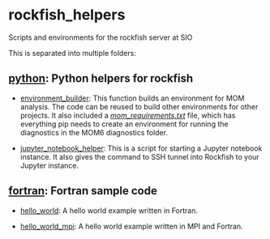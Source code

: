 # rockfish_helpers

Scripts and environments for the rockfish server at SIO

This is separated into multiple folders:

## [python](/python): Python helpers for rockfish    

- [environment_builder](/python/environment_builder.sh): This function builds an environment for MOM analysis. The code can be reused to build other environments for other projects. It also included a *[mom_requirements.txt](/python/mom_requirements.txt)* file, which has everything pip needs to create an environment for running the diagnostics in the MOM6 diagnostics folder.
  
- [jupyter_notebook_helper](/python/jupyter_notebook_helper.sh): This is a script for starting a Jupyter notebook instance. It also gives the command to SSH tunnel into Rockfish to your Jupyter instance.

## [fortran](/fortran): Fortran sample code

- [hello_world](/fortran/examples/hello_world.f90): A hello world example written in Fortran.

- [hello_world_mpi](/fortran/examples/hello_world_mpi.f90): A hello world example written in MPI and Fortran.
